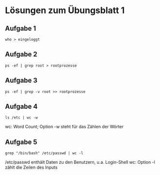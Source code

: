 #  Lösungen zum Übungsblatt 1

## Aufgabe 1
    who > eingeloggt

## Aufgabe 2
    ps -ef | grep root > rootprozesse

## Aufgabe 3
    ps -ef | grep -v root >> rootprozesse

## Aufgabe 4
    ls /etc | wc -w

wc: Word Count; Option -w steht für das Zählen der Wörter

## Aufgabe 5
    grep "/bin/bash" /etc/passwd | wc -l

/etc/passwd enthält Daten zu den Benutzern, u.a. Login-Shell
wc: Option -l zählt die Zeilen des Inputs